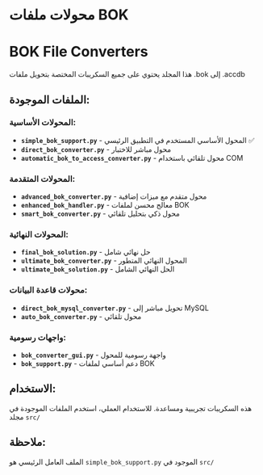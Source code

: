 # محولات ملفات BOK
# BOK File Converters

هذا المجلد يحتوي على جميع السكريبات المختصة بتحويل ملفات .bok إلى .accdb

## الملفات الموجودة:

### المحولات الأساسية:
- **`simple_bok_support.py`** - المحول الأساسي المستخدم في التطبيق الرئيسي ✅
- **`direct_bok_converter.py`** - محول مباشر للاختبار
- **`automatic_bok_to_access_converter.py`** - محول تلقائي باستخدام COM

### المحولات المتقدمة:
- **`advanced_bok_converter.py`** - محول متقدم مع ميزات إضافية
- **`enhanced_bok_handler.py`** - معالج محسن لملفات BOK
- **`smart_bok_converter.py`** - محول ذكي بتحليل تلقائي

### المحولات النهائية:
- **`final_bok_solution.py`** - حل نهائي شامل
- **`ultimate_bok_converter.py`** - المحول النهائي المتطور
- **`ultimate_bok_solution.py`** - الحل النهائي الشامل

### محولات قاعدة البيانات:
- **`direct_bok_mysql_converter.py`** - تحويل مباشر إلى MySQL
- **`auto_bok_converter.py`** - محول تلقائي

### واجهات رسومية:
- **`bok_converter_gui.py`** - واجهة رسومية للمحول
- **`bok_support.py`** - دعم أساسي لملفات BOK

## الاستخدام:
هذه السكريبات تجريبية ومساعدة. للاستخدام العملي، استخدم الملفات الموجودة في مجلد `src/`

## ملاحظة:
الملف العامل الرئيسي هو `simple_bok_support.py` الموجود في `src/`
